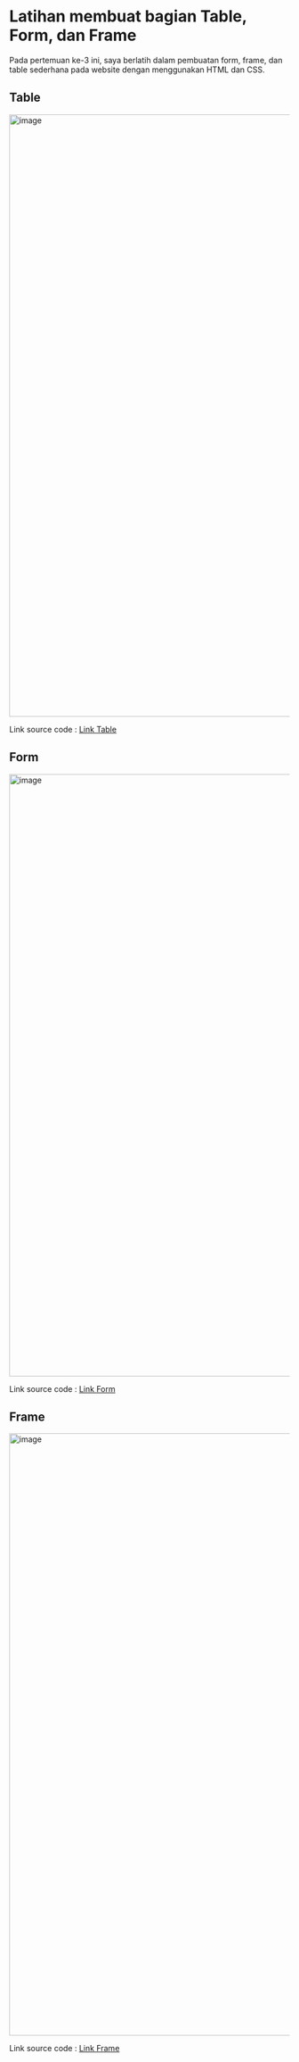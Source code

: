 # Latihan membuat bagian Table, Form, dan Frame

Pada pertemuan ke-3 ini, saya berlatih dalam pembuatan form, frame, dan table sederhana pada website dengan menggunakan HTML dan CSS.

## Table

<img width="1920" height="1080" alt="image" src="https://github.com/user-attachments/assets/944d454e-16dc-4750-a619-4c5b7c5c0d9d" />

Link source code : [Link Table](table.html)

## Form

<img width="1920" height="1080" alt="image" src="https://github.com/user-attachments/assets/72971902-dd1d-4c19-8cd9-1dbca52f4e8a" />

<br>

Link source code : [Link Form](form.html)

## Frame

<img width="1920" height="1080" alt="image" src="https://github.com/user-attachments/assets/e38fe991-d5dd-49f1-842e-f65712115212" />


Link source code : [Link Frame](frame.html)
